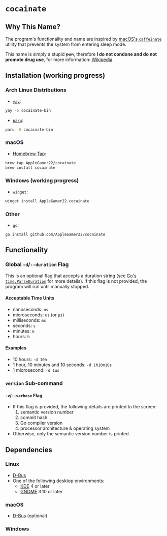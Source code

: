 # `cocainate`
## Why This Name?
The program's functionality and name are inspired by [macOS's `caffeinate`](https://github.com/apple-oss-distributions/PowerManagement/blob/PowerManagement-1132.141.1/caffeinate) utility that prevents the system from entering sleep mode.

This name is simply a stupid ~~pun~~, therefore **I do not condone and do not promote drug use**, for more information: [Wikipedia](https://en.wikipedia.org/wiki/Cocaine_(song)).

## Installation (working progress)
### Arch Linux Distributions
* [`yay`](https://github.com/Jguer/yay):
```bash
yay -S cocainate-bin
```
* [`paru`](https://github.com/morganamilo/paru):
```bash
paru -S cocainate-bin
```

### macOS
* [Homebrew Tap](https://github.com/AppleGamer22/homebrew-cocainate):
```bash
brew tap AppleGamer22/cocainate
brew install cocainate
```

### Windows (working progress)
* [`winget`](https://github.com/microsoft/winget-cli):
```bash
winget install AppleGamer22.cocainate
```
### Other
* `go`:
```
go install github.com/AppleGamer22/cocainate
```

## Functionality
### Global `-d`/`--duration` Flag
This is an optional flag that accepts a duration string (see [Go's `time.ParseDuration`](https://pkg.go.dev/time#ParseDuration) for more details). If this flag is not provided, the program will run until manually stopped.

#### Acceptable Time Units
* nanoseconds: `ns`
* microseconds: `us` (or `µs`)
* milliseconds: `ms`
* seconds: `s`
* minutes: `m`
* hours: `h`

#### Examples
* 10 hours: `-d 10h`
* 1 hour, 10 minutes and 10 seconds: `-d 1h10m10s`
* 1 microsecond: `-d 1us`

<!-- ### Global `--pid` Flag
This is an optional flag that accepts a process ID (PID). If a valid PID is provided, the program will wait until that process is terminated. -->

### `version` Sub-command
#### `-v`/`--verbose` Flag
* If this flag is provided, the following details are printed to the screen:
	1. semantic version number
	2. commit hash
	3. Go compiler version
	4. processor architecture & operating system
* Otherwise, only the semantic version number is printed.

## Dependencies
### Linux
* [D-Bus](https://www.freedesktop.org/wiki/Software/dbus/)
* One of the following desktop environments:
	* [KDE](https://kde.org) 4 or later
	* [GNOME](https://gnome.org) 3.10 or later
	<!-- * [MATE](https://mate-desktop.org) -->
### macOS
* [D-Bus](https://www.freedesktop.org/wiki/Software/dbus/) (optional)
### Windows
